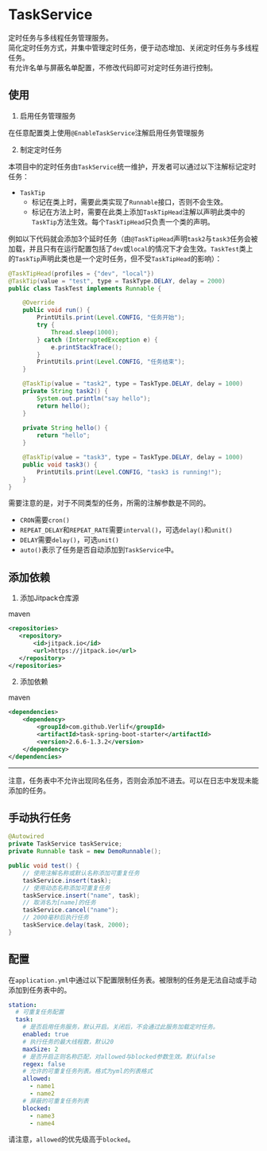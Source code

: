 # TaskService

定时任务与多线程任务管理服务。  
简化定时任务方式，并集中管理定时任务，便于动态增加、关闭定时任务与多线程任务。  
有允许名单与屏蔽名单配置，不修改代码即可对定时任务进行控制。

## 使用

1. 启用任务管理服务

在任意配置类上使用`@EnableTaskService`注解启用任务管理服务

2. 制定定时任务

本项目中的定时任务由`TaskService`统一维护，开发者可以通过以下注解标记定时任务：
- `TaskTip`
  - 标记在类上时，需要此类实现了`Runnable`接口，否则不会生效。
  - 标记在方法上时，需要在此类上添加`TaskTipHead`注解以声明此类中的`TaskTip`方法生效。每个`TaskTipHead`只负责一个类的声明。

例如以下代码就会添加3个延时任务（由`@TaskTipHead`声明`task2`与`task3`任务会被加载，并且只有在运行配置包括了`dev`或`local`的情况下才会生效。`TaskTest`类上的`TaskTip`声明此类也是一个定时任务，但不受`TaskTipHead`的影响）：

```java
@TaskTipHead(profiles = {"dev", "local"})
@TaskTip(value = "test", type = TaskType.DELAY, delay = 2000)
public class TaskTest implements Runnable {

    @Override
    public void run() {
        PrintUtils.print(Level.CONFIG, "任务开始");
        try {
            Thread.sleep(1000);
        } catch (InterruptedException e) {
            e.printStackTrace();
        }
        PrintUtils.print(Level.CONFIG, "任务结束");
    }

    @TaskTip(value = "task2", type = TaskType.DELAY, delay = 1000)
    private String task2() {
        System.out.println("say hello");
        return hello();
    }
    
    private String hello() {
        return "hello";
    }

    @TaskTip(value = "task3", type = TaskType.DELAY, delay = 1000)
    public void task3() {
        PrintUtils.print(Level.CONFIG, "task3 is running!");
    }
}
```

需要注意的是，对于不同类型的任务，所需的注解参数是不同的。
- `CRON`需要`cron()`
- `REPEAT_DELAY`和`REPEAT_RATE`需要`interval()`，可选`delay()`和`unit()`
- `DELAY`需要`delay()`，可选`unit()`
- `auto()`表示了任务是否自动添加到`TaskService`中。

## 添加依赖

1. 添加Jitpack仓库源

maven

```xml
<repositories>
   <repository>
       <id>jitpack.io</id>
       <url>https://jitpack.io</url>
   </repository>
</repositories>
```

2. 添加依赖

maven

```xml
<dependencies>
    <dependency>
        <groupId>com.github.Verlif</groupId>
        <artifactId>task-spring-boot-starter</artifactId>
        <version>2.6.6-1.3.2</version>
    </dependency>
</dependencies>
```

------

注意，任务表中不允许出现同名任务，否则会添加不进去。可以在日志中发现未能添加的任务。

## 手动执行任务

```java
@Autowired
private TaskService taskService;
private Runnable task = new DemoRunnable();

public void test() {
    // 使用注解名称或默认名称添加可重复任务
    taskService.insert(task);
    // 使用动态名称添加可重复任务
    taskService.insert("name", task);
    // 取消名为[name]的任务
    taskService.cancel("name");
    // 2000毫秒后执行任务
    taskService.delay(task, 2000);
}
```

## 配置

在`application.yml`中通过以下配置限制任务表。被限制的任务是无法自动或手动添加到任务表中的。

```yaml
station:
  # 可重复任务配置
  task:
    # 是否启用任务服务，默认开启。关闭后，不会通过此服务加载定时任务。
    enabled: true
    # 执行任务的最大线程数，默认20
    maxSize: 2
    # 是否开启正则名称匹配，对allowed与blocked参数生效。默认false
    regex: false
    # 允许的可重复任务列表。格式为yml的列表格式
    allowed:
      - name1
      - name2
    # 屏蔽的可重复任务列表
    blocked:
      - name3
      - name4
```

请注意，`allowed`的优先级高于`blocked`。